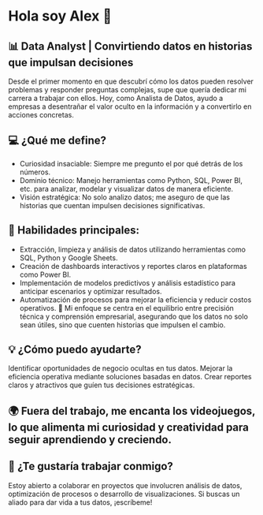 # Hola soy Alex 👋

## 📊  Data Analyst | Convirtiendo datos en historias que impulsan decisiones

Desde el primer momento en que descubrí cómo los datos pueden resolver problemas y responder preguntas complejas, supe que quería dedicar mi carrera a trabajar con ellos. Hoy, como Analista de Datos, ayudo a empresas a desentrañar el valor oculto en la información y a convertirlo en acciones concretas.

## 💻 ¿Qué me define?

- Curiosidad insaciable: Siempre me pregunto el por qué detrás de los números.
- Dominio técnico: Manejo herramientas como Python, SQL, Power BI, etc. para analizar, modelar y visualizar datos de manera eficiente.
- Visión estratégica: No solo analizo datos; me aseguro de que las historias que cuentan impulsen decisiones significativas.

## 🔧 Habilidades principales:

- Extracción, limpieza y análisis de datos utilizando herramientas como SQL, Python y Google Sheets.
- Creación de dashboards interactivos y reportes claros en plataformas como Power BI.
- Implementación de modelos predictivos y análisis estadístico para anticipar escenarios y optimizar resultados.
- Automatización de procesos para mejorar la eficiencia y reducir costos operativos.
🎯 Mi enfoque se centra en el equilibrio entre precisión técnica y comprensión empresarial, asegurando que los datos no solo sean útiles, sino que cuenten historias que impulsen el cambio.

## 💡 ¿Cómo puedo ayudarte?

Identificar oportunidades de negocio ocultas en tus datos.
Mejorar la eficiencia operativa mediante soluciones basadas en datos.
Crear reportes claros y atractivos que guíen tus decisiones estratégicas.

## 🌍 Fuera del trabajo, me encanta los videojuegos, lo que alimenta mi curiosidad y creatividad para seguir aprendiendo y creciendo.

## 🤝 ¿Te gustaría trabajar conmigo?
Estoy abierto a colaborar en proyectos que involucren análisis de datos, optimización de procesos o desarrollo de visualizaciones. Si buscas un aliado para dar vida a tus datos, ¡escríbeme!
